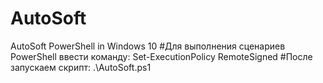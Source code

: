 # AutoSoft
AutoSoft PowerShell in Windows 10
#Для выполнения сценариев PowerShell ввести команду: Set-ExecutionPolicy RemoteSigned
#После запускаем скрипт: .\AutoSoft.ps1
